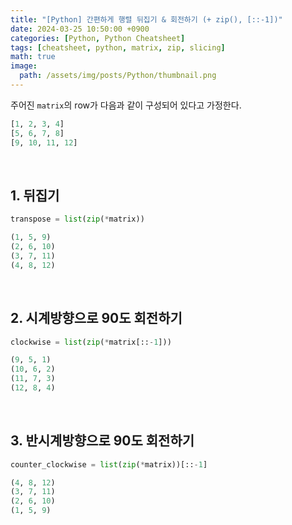 ```yaml
---
title: "[Python] 간편하게 행렬 뒤집기 & 회전하기 (+ zip(), [::-1])"
date: 2024-03-25 10:50:00 +0900
categories: [Python, Python Cheatsheet]
tags: [cheatsheet, python, matrix, zip, slicing]
math: true
image: 
  path: /assets/img/posts/Python/thumbnail.png
---
```


주어진 `matrix`의 row가 다음과 같이 구성되어 있다고 가정한다.

```python
[1, 2, 3, 4]
[5, 6, 7, 8]
[9, 10, 11, 12]
```

<br>

## 1. 뒤집기
    
```python
transpose = list(zip(*matrix))
```

```python
(1, 5, 9)
(2, 6, 10)
(3, 7, 11)
(4, 8, 12)
```

<br>

## 2. 시계방향으로 90도 회전하기
    
```python
clockwise = list(zip(*matrix[::-1]))
```

```python
(9, 5, 1)
(10, 6, 2)
(11, 7, 3)
(12, 8, 4)
```

<br>
    
## 3. 반시계방향으로 90도 회전하기
    
```python
counter_clockwise = list(zip(*matrix))[::-1]
```

```python
(4, 8, 12)
(3, 7, 11)
(2, 6, 10)
(1, 5, 9)
```
